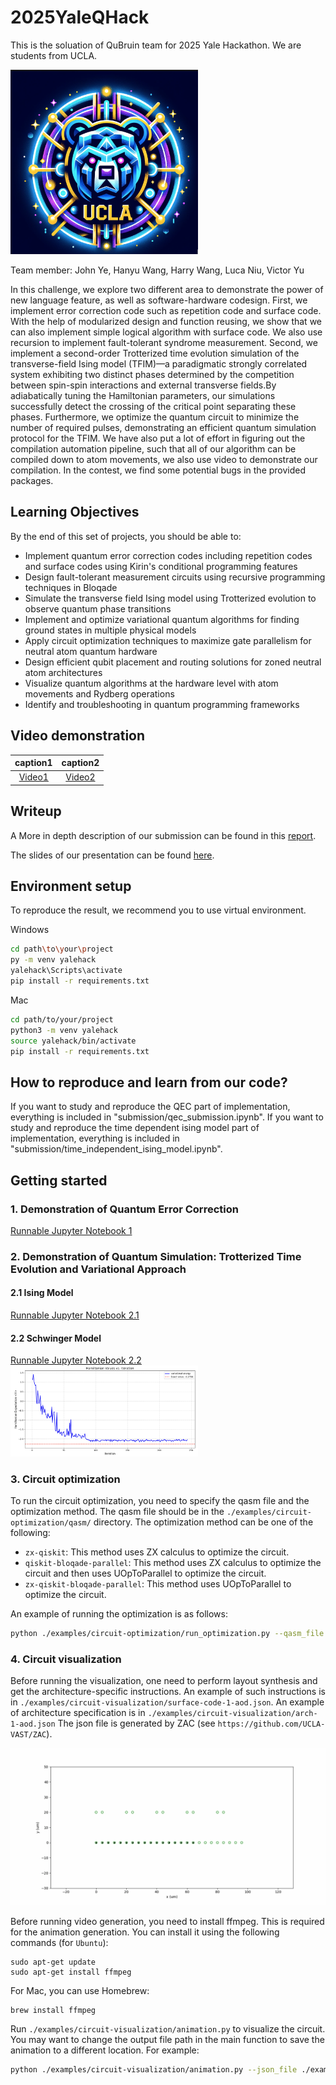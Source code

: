 # 2025YaleQHack

This is the soluation of QuBruin team for 2025 Yale Hackathon. We are students from UCLA.

<img src="Figures/Logo.png" alt="alt text" width="300"> 

Team member: 
John Ye, Hanyu Wang, Harry Wang, Luca Niu, Victor Yu

In this challenge, we explore two different area to demonstrate the power of new language feature, as well as software-hardware codesign. First, we implement error correction code such as repetition code and surface code. With the help of modularized design and function reusing, we show that we can also implement simple logical algorithm with surface code. We also use recursion to implement fault-tolerant syndrome measurement. Second, we implement a second-order Trotterized time evolution simulation of the transverse-field Ising model (TFIM)—a paradigmatic strongly correlated system exhibiting two distinct phases determined by the competition between spin-spin interactions and external transverse fields.By adiabatically tuning the Hamiltonian parameters, our simulations successfully detect the crossing of the critical point separating these phases. Furthermore, we optimize the quantum circuit to minimize the number of required pulses, demonstrating an efficient quantum simulation protocol for the TFIM. We have also put a lot of effort in figuring out the compilation automation pipeline, such that all of our algorithm can be compiled down to atom movements, we also use video to demonstrate our compilation. In the contest, we find some potential bugs in the provided packages. 

## Learning Objectives
By the end of this set of projects, you should be able to:
- Implement quantum error correction codes including repetition codes and surface codes using Kirin's conditional programming features
- Design fault-tolerant measurement circuits using recursive programming techniques in Bloqade
- Simulate the transverse field Ising model using Trotterized evolution to observe quantum phase transitions
- Implement and optimize variational quantum algorithms for finding ground states in multiple physical models
- Apply circuit optimization techniques to maximize gate parallelism for neutral atom quantum hardware
- Design efficient qubit placement and routing solutions for zoned neutral atom architectures
- Visualize quantum algorithms at the hardware level with atom movements and Rydberg operations
- Identify and troubleshooting in quantum programming frameworks

## Video demonstration
caption1 | caption2
:-: | :-:
[Video1](data/simulation.mp4)| [Video2](data/zac_code_out.mp4)


## Writeup
A More in depth description of our submission can be found in this [report](submission/YQuantum_QuBruin_Write_Up.pdf).

The slides of our presentation can be found [here](submission/slides.pdf).

## Environment setup

To reproduce the result, we recommend you to use virtual environment. 

Windows

```bash
cd path\to\your\project
py -m venv yalehack
yalehack\Scripts\activate
pip install -r requirements.txt
```

Mac

```bash
cd path/to/your/project
python3 -m venv yalehack
source yalehack/bin/activate
pip install -r requirements.txt
```


## How to reproduce and learn from our code?

If you want to study and reproduce the QEC part of implementation, everything is included in "submission/qec_submission.ipynb".
If you want to study and reproduce the time dependent ising model part of implementation, everything is included in "submission/time_independent_ising_model.ipynb".







## Getting started

### 1. Demonstration of Quantum Error Correction
[Runnable Jupyter Notebook 1](submission/qec_submission.ipynb) 

### 2. Demonstration of Quantum Simulation: Trotterized Time Evolution and Variational Approach

#### 2.1 Ising Model
[Runnable Jupyter Notebook 2.1](submission/ising_model.ipynb) 

#### 2.2 Schwinger Model
[Runnable Jupyter Notebook 2.2](submit/variational.ipynb) 
<img src="Figures/variational.png" alt="Result Of Variational Approach" width="300"> 


### 3. Circuit optimization

To run the circuit optimization, you need to specify the qasm file and the optimization method. The qasm file should be in the `./examples/circuit-optimization/qasm/` directory. The optimization method can be one of the following:
- `zx-qiskit`: This method uses ZX calculus to optimize the circuit.
- `qiskit-bloqade-parallel`: This method uses ZX calculus to optimize the circuit and then uses UOpToParallel to optimize the circuit.
- `zx-qiskit-bloqade-parallel`: This method uses UOpToParallel to optimize the circuit.

An example of running the optimization is as follows:
```bash
python ./examples/circuit-optimization/run_optimization.py --qasm_file ./examples/circuit-optimization/qasm/opt-qiskit.qasm --method zx-bloqade-parallel
```


### 4. Circuit visualization

Before running the visualization, one need to perform layout synthesis and get the architecture-specific instructions. An example of such instructions is in `./examples/circuit-visualization/surface-code-1-aod.json`. An example of architecture specification is in `./examples/circuit-visualization/arch-1-aod.json` The json file is generated by ZAC (see `https://github.com/UCLA-VAST/ZAC`). 

![](./data/demo.gif)

Before running video generation, you need to install ffmpeg. This is required for the animation generation. You can install it using the following commands (for `Ubuntu`):
```
sudo apt-get update
sudo apt-get install ffmpeg
```

For Mac, you can use Homebrew:
```
brew install ffmpeg
```

Run `./examples/circuit-visualization/animation.py` to visualize the circuit. You may want to change the output file path in the main function to save the animation to a different location. For example:

```bash
python ./examples/circuit-visualization/animation.py --json_file ./examples/circuit-visualization/surface-code-1-aod.json --architecture_file ./examples/circuit-visualization/arch-1-aod.json --mpeg_file ./examples/circuit-visualization/surface-code-1-aod.mp4
```




